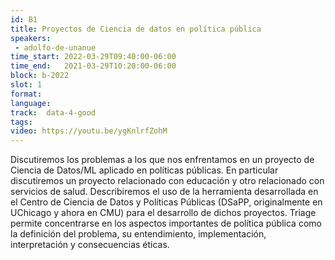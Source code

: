 ```yaml
---
id: B1
title: Proyectos de Ciencia de datos en política pública
speakers:
 - adolfo-de-unanue
time_start: 2022-03-29T09:40:00-06:00
time_end:   2021-03-29T10:20:00-06:00
block: b-2022
slot: 1
format: 
language: 
track:  data-4-good
tags:
video: https://youtu.be/ygKnlrfZohM
---
```


Discutiremos los problemas a los que nos enfrentamos en un proyecto de Ciencia de Datos/ML aplicado en políticas públicas. En particular discutiremos un proyecto relacionado con educación y otro relacionado con servicios de salud. Describiremos el uso de la herramienta desarrollada en el Centro de Ciencia de Datos y Políticas Públicas (DSaPP, originalmente en UChicago y ahora en CMU) para el desarrollo de dichos proyectos. Triage permite concentrarse en los aspectos importantes de política pública como la definición del problema, su entendimiento, implementación, interpretación y consecuencias éticas.

